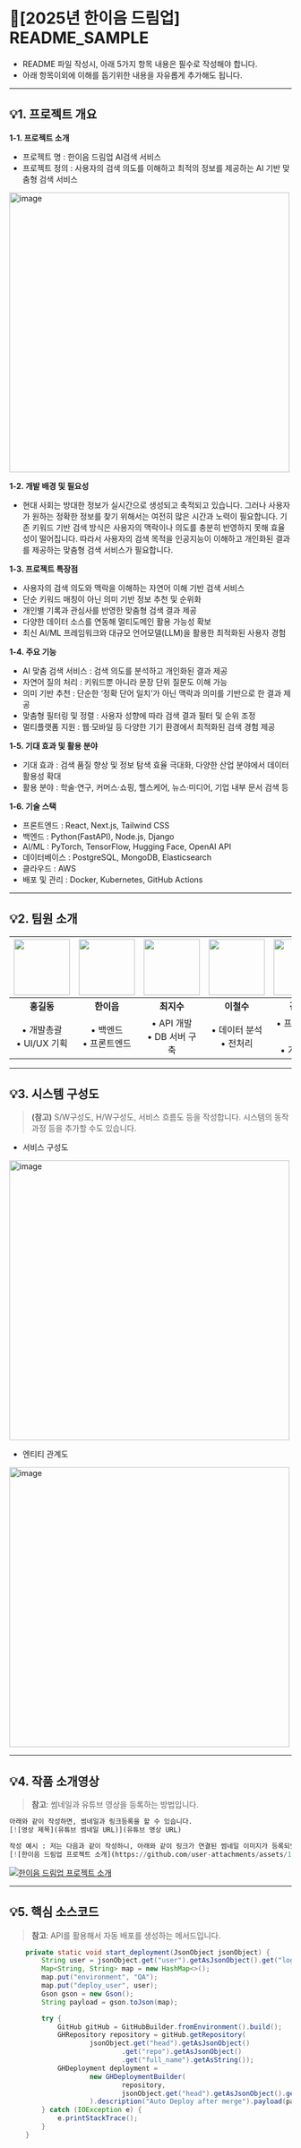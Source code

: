# 📝[2025년 한이음 드림업] README_SAMPLE

- README 파일 작성시, 아래 5가지 항목 내용은 필수로 작성해야 합니다.
- 아래 항목이외에 이해를 돕기위한 내용을 자유롭게 추가해도 됩니다.
---

## **💡1. 프로젝트 개요**

**1-1. 프로젝트 소개**
- 프로젝트 명 : 한이음 드림업 AI검색 서비스
- 프로젝트 정의 : 사용자의 검색 의도를 이해하고 최적의 정보를 제공하는 AI 기반 맞춤형 검색 서비스
<img width="500" height="500" alt="image" src="https://github.com/user-attachments/assets/b25d0039-dfc8-4a6f-85c0-567a92e4039f" />


**1-2. 개발 배경 및 필요성**
- 현대 사회는 방대한 정보가 실시간으로 생성되고 축적되고 있습니다. 그러나 사용자가 원하는 정확한 정보를 찾기 위해서는 여전히 많은 시간과 노력이 필요합니다. 기존 키워드 기반 검색 방식은 사용자의 맥락이나 의도를 충분히 반영하지 못해 효율성이 떨어집니다. 따라서 사용자의 검색 목적을 인공지능이 이해하고 개인화된 결과를 제공하는 맞춤형 검색 서비스가 필요합니다.

**1-3. 프로젝트 특장점**
- 사용자의 검색 의도와 맥락을 이해하는 자연어 이해 기반 검색 서비스
- 단순 키워드 매칭이 아닌 의미 기반 정보 추천 및 순위화
- 개인별 기록과 관심사를 반영한 맞춤형 검색 결과 제공
- 다양한 데이터 소스를 연동해 멀티도메인 활용 가능성 확보
- 최신 AI/ML 프레임워크와 대규모 언어모델(LLM)을 활용한 최적화된 사용자 경험

**1-4. 주요 기능**
- AI 맞춤 검색 서비스 : 검색 의도를 분석하고 개인화된 결과 제공
- 자연어 질의 처리 : 키워드뿐 아니라 문장 단위 질문도 이해 가능
- 의미 기반 추천 : 단순한 ‘정확 단어 일치’가 아닌 맥락과 의미를 기반으로 한 결과 제공
- 맞춤형 필터링 및 정렬 : 사용자 성향에 따라 검색 결과 필터 및 순위 조정
- 멀티플랫폼 지원 : 웹·모바일 등 다양한 기기 환경에서 최적화된 검색 경험 제공

**1-5. 기대 효과 및 활용 분야**
- 기대 효과 : 검색 품질 향상 및 정보 탐색 효율 극대화, 다양한 산업 분야에서 데이터 활용성 확대
- 활용 분야 : 학술·연구, 커머스·쇼핑, 헬스케어, 뉴스·미디어, 기업 내부 문서 검색 등

**1-6. 기술 스택**
- 프론트엔드 : React, Next.js, Tailwind CSS
- 백엔드 : Python(FastAPI), Node.js, Django
- AI/ML : PyTorch, TensorFlow, Hugging Face, OpenAI API
- 데이터베이스 : PostgreSQL, MongoDB, Elasticsearch
- 클라우드 : AWS
- 배포 및 관리 : Docker, Kubernetes, GitHub Actions

---

## **💡2. 팀원 소개**
| <img src="https://github.com/user-attachments/assets/334045b4-4c1d-41e0-9953-c078488ea76f" width="100" height="100"> | <img src="https://github.com/user-attachments/assets/044c022d-aefb-415e-bdc6-af4d6b0938af" width="100" height="100"> | <img src="https://github.com/user-attachments/assets/69f6a559-ce87-478c-975c-dfb377996e58" width="100" height="100"> | <img src="https://github.com/user-attachments/assets/334045b4-4c1d-41e0-9953-c078488ea76f" width="100" height="100"> | <img src="https://github.com/user-attachments/assets/044c022d-aefb-415e-bdc6-af4d6b0938af" width="100" height="100"> |
|:---:|:---:|:---:|:---:|:---:|
| **홍길동** | **한이음** | **최지수** | **이철수** | **김멘토** |
| • 개발총괄 <br> • UI/UX 기획 | • 백엔드 <br> • 프론트엔드 | • API 개발 <br> • DB 서버 구축 |• 데이터 분석 <br> • 전처리 | • 프로젝트 멘토 <br> • 기술 자문 |



---
## **💡3. 시스템 구성도**
> **(참고)** S/W구성도, H/W구성도, 서비스 흐름도 등을 작성합니다. 시스템의 동작 과정 등을 추가할 수도 있습니다.
- 서비스 구성도
<img width="500" height="500" alt="image" src="https://github.com/user-attachments/assets/28fc8453-d1a0-4184-8fd0-130d93d18545" />

- 엔티티 관계도
<img width="500" height="500" alt="image" src="https://github.com/user-attachments/assets/76e3347b-6d94-491e-8aeb-a7b4601c54d5" />


---
## **💡4. 작품 소개영상**
> **참고**: 썸네일과 유튜브 영상을 등록하는 방법입니다.
```Python
아래와 같이 작성하면, 썸네일과 링크등록을 할 수 있습니다.
[![영상 제목](유튜브 썸네일 URL)](유튜브 영상 URL)

작성 예시 : 저는 다음과 같이 작성하니, 아래와 같이 링크가 연결된 썸네일 이미지가 등록되었네요! 
[![한이음 드림업 프로젝트 소개](https://github.com/user-attachments/assets/16435f88-e7d3-4e45-a128-3d32648d2d84)](https://youtu.be/YcD3Lbn2FRI?si=isERqIAT9Aqvdqwp)
```
[![한이음 드림업 프로젝트 소개](https://github.com/user-attachments/assets/16435f88-e7d3-4e45-a128-3d32648d2d84)](https://youtu.be/YcD3Lbn2FRI?si=isERqIAT9Aqvdqwp)


---
## **💡5. 핵심 소스코드**
> **참고**: API를 활용해서 자동 배포를 생성하는 메서드입니다.

```Java
    private static void start_deployment(JsonObject jsonObject) {
        String user = jsonObject.get("user").getAsJsonObject().get("login").getAsString();
        Map<String, String> map = new HashMap<>();
        map.put("environment", "QA");
        map.put("deploy_user", user);
        Gson gson = new Gson();
        String payload = gson.toJson(map);

        try {
            GitHub gitHub = GitHubBuilder.fromEnvironment().build();
            GHRepository repository = gitHub.getRepository(
                    jsonObject.get("head").getAsJsonObject()
                            .get("repo").getAsJsonObject()
                            .get("full_name").getAsString());
            GHDeployment deployment =
                    new GHDeploymentBuilder(
                            repository,
                            jsonObject.get("head").getAsJsonObject().get("sha").getAsString()
                    ).description("Auto Deploy after merge").payload(payload).autoMerge(false).create();
        } catch (IOException e) {
            e.printStackTrace();
        }
    }
```
